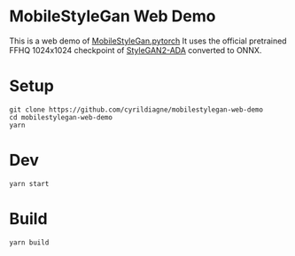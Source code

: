 # MobileStyleGan Web Demo

This is a web demo of [MobileStyleGan.pytorch](https://github.com/bes-dev/MobileStyleGAN.pytorch)
It uses the official pretrained FFHQ 1024x1024 checkpoint of [StyleGAN2-ADA](https://github.com/NVlabs/stylegan2-ada) converted to ONNX.

# Setup

```
git clone https://github.com/cyrildiagne/mobilestylegan-web-demo
cd mobilestylegan-web-demo
yarn
```

# Dev

```
yarn start
```

# Build

```
yarn build
```
